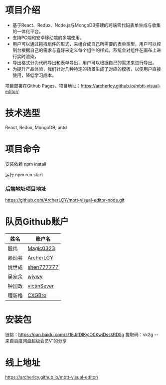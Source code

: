 # 项目介绍
- 基于React、Redux、Node.js与MongoDB搭建的跨端零代码表单生成与收集的一体化平台。
- 支持PC端和安卓移动端的多端使用。
- 用户可以通过拖拽组件的形式，来组合成自己所需要的表单类型，用户可以控制台根据自己的需求与喜好来定义每个组件的样式，系统会对组件在画布上进行实时渲染，
- 导出格式分为代码导出和表单导出，用户可以根据自己的需求来进行导出。
- 为提升产品体验，我们针对几种特定的场景生成了对应的模板，以便用户直接使用，降低学习成本。

项目部署在Github Pages，项目地址：https://archerlcy.github.io/mbtt-visual-editor/

# 技术选型
React, Redux, MongoDB, antd

# 项目命令

安装依赖
npm install

运行
npm run start

### 后端地址项目地址
https://github.com/ArcherLCY/mbtt-visual-editor-node.git

# 队员Github账户

| 姓名   | 账户名                                        |
| ------ | --------------------------------------------- |
| 殷炜   | [Magic0323](https://github.com/Magic0323)     |
| 赖灿芸 | [ArcherLCY](https://github.com/ArcherLCY)     |
| 姚世成 | [shen777777](https://github.com/shen777777)   |
| 吴家余 | [wjywy](https://github.com/wjywy)             |
| 钟国政 | [victinSever](https://github.com/victinSever) |
| 程新格 | [CXGBro](https://github.com/CXGBro)           |

# 安装包

链接：https://pan.baidu.com/s/18JifDlKyIO0KwiDsskRD5g 
提取码：vk2g 
--来自百度网盘超级会员V1的分享

# 线上地址
https://archerlcy.github.io/mbtt-visual-editor/
